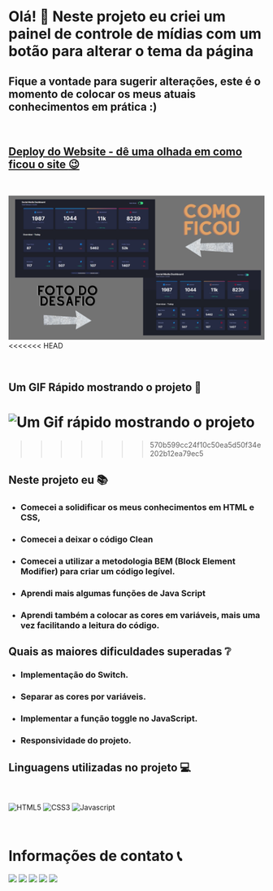 # Olá! :raising_hand: Neste projeto eu criei um painel de controle de mídias com um botão para alterar o tema da página 

## Fique a vontade para sugerir alterações, este é o momento de colocar os meus atuais conhecimentos em prática :)
<br>

## [Deploy do Website - dê uma olhada em como ficou o site :wink: ](https://painel-social-media.netlify.app/)
<br>

![Este é um preview de como o projeto deverá ficar](./assets/img/design/projeto-finalizado.png)
<<<<<<< HEAD

<br>

## Um GIF Rápido mostrando o projeto :space_invader:
![Um Gif rápido mostrando o projeto](./assets/img/design/InShot_20221126_144237141.gif)
=======
>>>>>>> 570b599cc24f10c50ea5d50f34e202b12ea79ec5

## Neste projeto eu :books:
- ### Comecei a solidificar os meus conhecimentos em HTML e CSS, 
- ### Comecei a deixar o código Clean
- ### Comecei a utilizar a metodologia BEM (Block Element Modifier) para criar um código legível.
- ### Aprendi mais algumas funções de Java Script 
- ### Aprendi também a colocar as cores em variáveis, mais uma vez facilitando a leitura do código.

## Quais as maiores dificuldades superadas :grey_question:

- ### Implementação do Switch.
- ### Separar as cores por variáveis.
- ### Implementar a função toggle no JavaScript.
- ### Responsividade do projeto.

## Linguagens utilizadas no projeto :computer:
<br>

![HTML5](https://img.shields.io/badge/HTML5-E34F26?style=for-the-badge&logo=html5&logoColor=white)
![CSS3](https://img.shields.io/badge/CSS3-1572B6?style=for-the-badge&logo=css3&logoColor=white)
![Javascript](https://img.shields.io/badge/JavaScript-F7DF1E?style=for-the-badge&logo=javascript&logoColor=black)

<br>

# Informações de contato :telephone_receiver:
<div>
    <a href="https://wa.me/5531995464145" target="_blank"><img src="https://img.shields.io/badge/WhatsApp-25D366?style=for-the-badge&logo=whatsapp&logoColor=white" target="_blank"></a> 
    <a href="https://www.linkedin.com/in/alexandreduara" target="_blank"><img src="https://img.shields.io/badge/-LinkedIn-%230077B5?style=for-the-badge&logo=linkedin&logoColor=white" target="_blank"></a> 
    <a href="https://instagram.com/alexandre_duara" target="_blank"><img src="https://img.shields.io/badge/-Instagram-%23E4405F?style=for-the-badge&logo=instagram&logoColor=white" target="_blank"></a>
    <a href="https://t.me/alexandreduara" target="_blank"><img src="https://img.shields.io/badge/Telegram-2CA5E0?style=for-the-badge&logo=telegram&logoColor=white" target="_blank"></a> 
     <a href = "mailto:alexandreduara@gmail.com"><img src="https://img.shields.io/badge/-Gmail-%23333?style=for-the-badge&logo=gmail&logoColor=white" target="_blank"></a>
</div>


